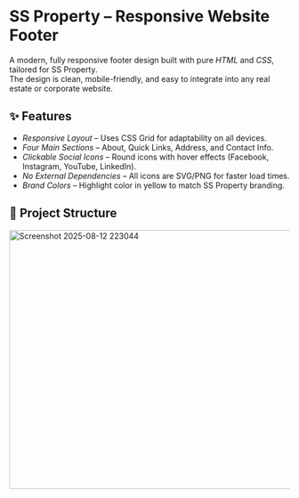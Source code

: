 # SS Property – Responsive Website Footer

A modern, fully responsive footer design built with pure *HTML* and *CSS*, tailored for SS Property.  
The design is clean, mobile-friendly, and easy to integrate into any real estate or corporate website.

## ✨ Features
- *Responsive Layout* – Uses CSS Grid for adaptability on all devices.
- *Four Main Sections* – About, Quick Links, Address, and Contact Info.
- *Clickable Social Icons* – Round icons with hover effects (Facebook, Instagram, YouTube, LinkedIn).
- *No External Dependencies* – All icons are SVG/PNG for faster load times.
- *Brand Colors* – Highlight color in yellow to match SS Property branding.

## 📂 Project Structure
<img width="1907" height="465" alt="Screenshot 2025-08-12 223044" src="https://github.com/user-attachments/assets/0bf15298-1cb8-45b8-a710-c85997474132" />

